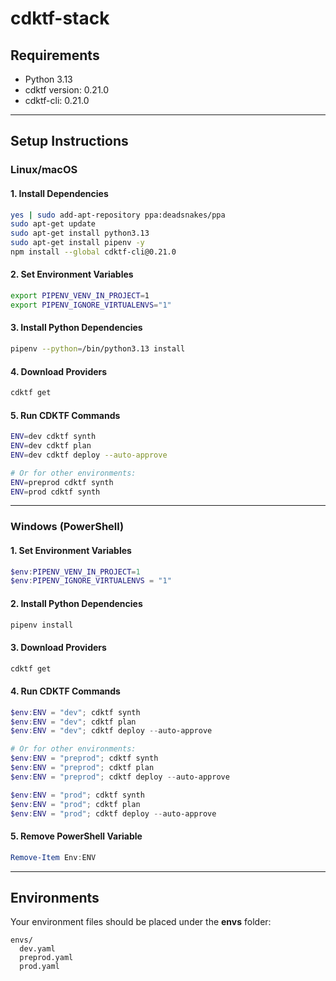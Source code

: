 # cdktf-stack

## Requirements

- Python 3.13
- cdktf version: 0.21.0
- cdktf-cli: 0.21.0

---

## Setup Instructions

### Linux/macOS

#### 1. Install Dependencies

```sh
yes | sudo add-apt-repository ppa:deadsnakes/ppa
sudo apt-get update
sudo apt-get install python3.13
sudo apt-get install pipenv -y
npm install --global cdktf-cli@0.21.0
```

#### 2. Set Environment Variables

```sh
export PIPENV_VENV_IN_PROJECT=1
export PIPENV_IGNORE_VIRTUALENVS="1"
```

#### 3. Install Python Dependencies

```sh
pipenv --python=/bin/python3.13 install
```

#### 4. Download Providers

```sh
cdktf get
```

#### 5. Run CDKTF Commands

```sh
ENV=dev cdktf synth
ENV=dev cdktf plan
ENV=dev cdktf deploy --auto-approve

# Or for other environments:
ENV=preprod cdktf synth
ENV=prod cdktf synth
```

---

### Windows (PowerShell)

#### 1. Set Environment Variables

```powershell
$env:PIPENV_VENV_IN_PROJECT=1
$env:PIPENV_IGNORE_VIRTUALENVS = "1"
```

#### 2. Install Python Dependencies

```powershell
pipenv install
```

#### 3. Download Providers

```powershell
cdktf get
```

#### 4. Run CDKTF Commands

```powershell
$env:ENV = "dev"; cdktf synth
$env:ENV = "dev"; cdktf plan
$env:ENV = "dev"; cdktf deploy --auto-approve

# Or for other environments:
$env:ENV = "preprod"; cdktf synth
$env:ENV = "preprod"; cdktf plan
$env:ENV = "preprod"; cdktf deploy --auto-approve

$env:ENV = "prod"; cdktf synth
$env:ENV = "prod"; cdktf plan
$env:ENV = "prod"; cdktf deploy --auto-approve
```

#### 5. Remove PowerShell Variable

```powershell
Remove-Item Env:ENV
```

---

## Environments

Your environment files should be placed under the **envs** folder:

```
envs/
  dev.yaml
  preprod.yaml
  prod.yaml
```
